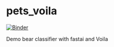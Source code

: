 # pets_voila

[![Binder](https://mybinder.org/badge_logo.svg)](https://mybinder.org/v2/gh/miwojc/pets/master?urlpath=%2Fvoila%2Frender%2Fpet_classifier.ipynb)

Demo bear classifier with fastai and Voila

